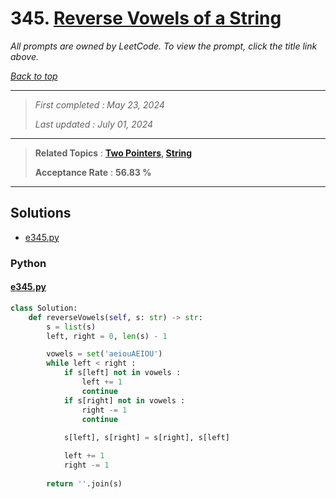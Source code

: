 # 345. [Reverse Vowels of a String](<https://leetcode.com/problems/reverse-vowels-of-a-string>)

*All prompts are owned by LeetCode. To view the prompt, click the title link above.*

*[Back to top](<../README.md>)*

------

> *First completed : May 23, 2024*
>
> *Last updated : July 01, 2024*

------

> **Related Topics** : **[Two Pointers](<by_topic/Two Pointers.md>), [String](<by_topic/String.md>)**
>
> **Acceptance Rate** : **56.83 %**

------

## Solutions

- [e345.py](<../my-submissions/e345.py>)
### Python
#### [e345.py](<../my-submissions/e345.py>)
```Python
class Solution:
    def reverseVowels(self, s: str) -> str:
        s = list(s)
        left, right = 0, len(s) - 1

        vowels = set('aeiouAEIOU')
        while left < right :
            if s[left] not in vowels :
                left += 1
                continue
            if s[right] not in vowels :
                right -= 1
                continue
            
            s[left], s[right] = s[right], s[left]

            left += 1
            right -= 1
            
        return ''.join(s)

            
```

